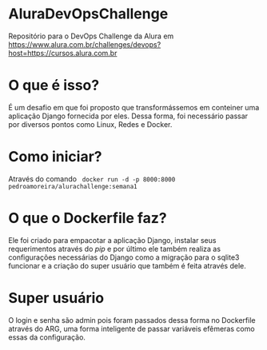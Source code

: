 # AluraDevOpsChallenge
Repositório para o DevOps Challenge da Alura em https://www.alura.com.br/challenges/devops?host=https://cursos.alura.com.br

# O que é isso?
É um desafio em que foi proposto que transformássemos em conteiner uma aplicação Django fornecida por eles. Dessa forma, foi necessário passar por diversos pontos como Linux, Redes e Docker. 

# Como iniciar?
Através do comando <code> docker run -d -p 8000:8000 pedroamoreira/alurachallenge:semana1 </code>

# O que o Dockerfile faz?
Ele foi criado para empacotar a aplicação Django, instalar seus requerimentos através do *pip* e por último ele também realiza as configurações necessárias do Django como a migração para o sqlite3 funcionar e a criação do super usuário que também é feita através dele.

# Super usuário
O login e senha são admin pois foram passados dessa forma no Dockerfile através do ARG, uma forma inteligente de passar variáveis efêmeras como essas da configuração.

